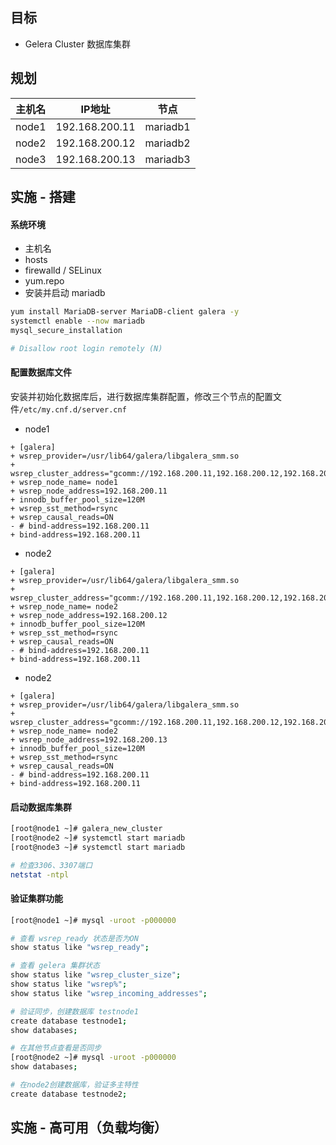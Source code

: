 ## 目标

- Gelera Cluster 数据库集群
## 规划


| 主机名 | IP地址 | 节点 |
| ---- | ---- | ---- |
| node1 | 192.168.200.11 | mariadb1 |
| node2 | 192.168.200.12 | mariadb2 |
| node3 | 192.168.200.13 | mariadb3 |

## 实施 - 搭建

#### 系统环境

- 主机名
- hosts
- firewalld / SELinux
- yum.repo
- 安装并启动 mariadb
```bash
yum install MariaDB-server MariaDB-client galera -y
systemctl enable --now mariadb
mysql_secure_installation

# Disallow root login remotely (N)
```

#### 配置数据库文件

安装并初始化数据库后，进行数据库集群配置，修改三个节点的配置文件`/etc/my.cnf.d/server.cnf`

- node1
```git
+ [galera]
+ wsrep_provider=/usr/lib64/galera/libgalera_smm.so
+ wsrep_cluster_address="gcomm://192.168.200.11,192.168.200.12,192.168.200.13"
+ wsrep_node_name= node1
+ wsrep_node_address=192.168.200.11
+ innodb_buffer_pool_size=120M
+ wsrep_sst_method=rsync
+ wsrep_causal_reads=ON
- # bind-address=192.168.200.11
+ bind-address=192.168.200.11
```

- node2
```git
+ [galera]
+ wsrep_provider=/usr/lib64/galera/libgalera_smm.so
+ wsrep_cluster_address="gcomm://192.168.200.11,192.168.200.12,192.168.200.13"
+ wsrep_node_name= node2
+ wsrep_node_address=192.168.200.12
+ innodb_buffer_pool_size=120M
+ wsrep_sst_method=rsync
+ wsrep_causal_reads=ON
- # bind-address=192.168.200.11
+ bind-address=192.168.200.11
```

- node2
```git
+ [galera]
+ wsrep_provider=/usr/lib64/galera/libgalera_smm.so
+ wsrep_cluster_address="gcomm://192.168.200.11,192.168.200.12,192.168.200.13"
+ wsrep_node_name= node2
+ wsrep_node_address=192.168.200.13
+ innodb_buffer_pool_size=120M
+ wsrep_sst_method=rsync
+ wsrep_causal_reads=ON
- # bind-address=192.168.200.11
+ bind-address=192.168.200.11
```

#### 启动数据库集群

```bash
[root@node1 ~]# galera_new_cluster
[root@node2 ~]# systemctl start mariadb
[root@node3 ~]# systemctl start mariadb

# 检查3306、3307端口
netstat -ntpl
```

#### 验证集群功能

```bash
[root@node1 ~]# mysql -uroot -p000000

# 查看 wsrep_ready 状态是否为ON
show status like "wsrep_ready";

# 查看 gelera 集群状态
show status like "wsrep_cluster_size";
show status like "wsrep%";
show status like "wsrep_incoming_addresses";

# 验证同步，创建数据库 testnode1
create database testnode1;
show databases;

# 在其他节点查看是否同步
[root@node2 ~]# mysql -uroot -p000000
show databases;

# 在node2创建数据库，验证多主特性
create database testnode2;
```

## 实施 - 高可用（负载均衡）

